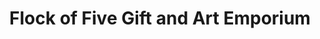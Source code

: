 ---
title: "Flock of Five Gift and Art Emporium"
url: /sulphur/flock-of-five-gift-and-art-emporium/
shop: art
---